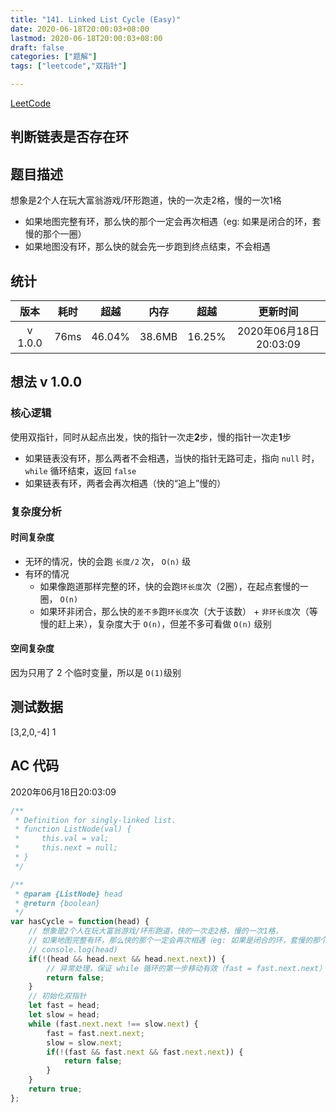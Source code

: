 ```yaml
---
title: "141. Linked List Cycle (Easy)"
date: 2020-06-18T20:00:03+08:00
lastmod: 2020-06-18T20:00:03+08:00
draft: false
categories: ["题解"]
tags: ["leetcode","双指针"]

---
```


[LeetCode](https://leetcode.com/problems/linked-list-cycle/)

## 判断链表是否存在环

## 题目描述

想象是2个人在玩大富翁游戏/环形跑道，快的一次走2格，慢的一次1格

- 如果地图完整有环，那么快的那个一定会再次相遇（eg: 如果是闭合的环，套慢的那个一圈）
- 如果地图没有环，那么快的就会先一步跑到终点结束，不会相遇

## 统计

| 版本 | 耗时 | 超越 | 内存 | 超越 | 更新时间 |
| :--: | :--: | :--: |:--: |:--:  |:--: |
| v 1.0.0 | 76ms | 46.04% | 38.6MB | 16.25% | 2020年06月18日20:03:09 |

## 想法 v 1.0.0

### 核心逻辑

使用双指针，同时从起点出发，快的指针一次走**2**步，慢的指针一次走**1**步

- 如果链表没有环，那么两者不会相遇，当快的指针无路可走，指向 `null` 时， `while` 循环结束，返回 `false`
- 如果链表有环，两者会再次相遇（快的“追上”慢的）

### 复杂度分析

#### 时间复杂度

- 无环的情况，快的会跑 `长度/2` 次， `O(n)` 级
- 有环的情况
  - 如果像跑道那样完整的环，快的会跑`环长度`次（2圈），在起点套慢的一圈， `O(n)`
  - 如果环非闭合，那么快的`差不多`跑`环长度`次（大于该数）  + `非环长度`次（等慢的赶上来），复杂度大于 `O(n)`，但差不多可看做 `O(n)` 级别

#### 空间复杂度

因为只用了 2 个临时变量，所以是 `O(1)`级别

## 测试数据

[3,2,0,-4]
1

## AC 代码

2020年06月18日20:03:09

``` javascript
/**
 * Definition for singly-linked list.
 * function ListNode(val) {
 *     this.val = val;
 *     this.next = null;
 * }
 */

/**
 * @param {ListNode} head
 * @return {boolean}
 */
var hasCycle = function(head) {
    // 想象是2个人在玩大富翁游戏/环形跑道，快的一次走2格，慢的一次1格，
    // 如果地图完整有环，那么快的那个一定会再次相遇（eg: 如果是闭合的环，套慢的那个一圈）
    // console.log(head)
    if(!(head && head.next && head.next.next)) {
        // 异常处理，保证 while 循环的第一步移动有效（fast = fast.next.next）
        return false;
    }
    // 初始化双指针
    let fast = head;
    let slow = head;
    while (fast.next.next !== slow.next) {
        fast = fast.next.next;
        slow = slow.next;
        if(!(fast && fast.next && fast.next.next)) {
            return false;
        }
    }
    return true;
};


```
